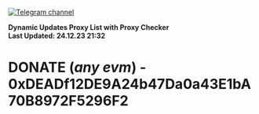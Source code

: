 [![Telegram channel](https://img.shields.io/endpoint?url=https://runkit.io/damiankrawczyk/telegram-badge/branches/master?url=https://t.me/n4z4v0d)](https://t.me/n4z4v0d) 

**Dynamic Updates Proxy List with Proxy Checker**  
**Last Updated: 24.12.23 21:32**

# DONATE (_any evm_) - 0xDEADf12DE9A24b47Da0a43E1bA70B8972F5296F2
